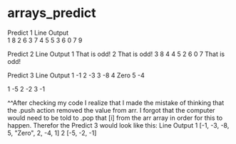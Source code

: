 # arrays_predict

Predict 1 
Line    Output  
1       8
2       6
3       7
4       5
5       3
6       0
7       9

Predict 2
Line    Output
1       That is odd!
2       That is odd!
3       8
4       4
5       2
6       0
7       That is odd!

Predict 3
Line    Output
1       -1
2       -3
3       -8
4       Zero
5       -4

1       -5
2       -2
3       -1


^^After checking my code I realize that I made the mistake of thinking that the .push action removed the value from arr. I forgot that the computer would need to be told to .pop that [i] from the arr array in order for this to happen. Therefor the Predict 3 would look like this:
Line    Output
1       [-1, -3, -8, 5, "Zero", 2, -4, 1]
2       [-5, -2, -1]